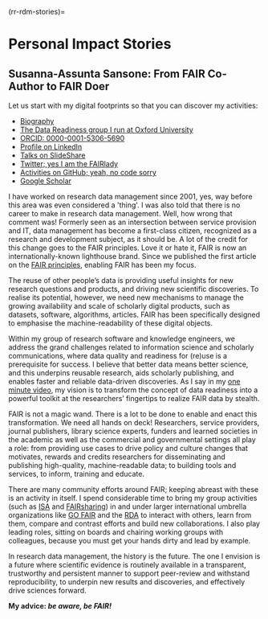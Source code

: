 (rr-rdm-stories)=
# Personal Impact Stories

## Susanna-Assunta Sansone: From FAIR Co-Author to FAIR Doer

Let us start with my digital footprints so that you can discover my activities:

- [Biography](https://www.eng.ox.ac.uk/people/susanna-assunta-sansone)
- [The Data Readiness group I run at Oxford University](https://sansonegroup.eng.ox.ac.uk)
- [ORCID: 0000-0001-5306-5690](https://orcid.org/0000-0001-5306-5690)
- [Profile on LinkedIn](https://uk.linkedin.com/in/sasansone)
- [Talks on SlideShare](https://www.slideshare.net/SusannaSansone)
- [Twitter; yes I am the FAIRlady](https://twitter.com/SusannaASansone)
- [Activities on GitHub; yeah, no code sorry](https://github.com/SusannaSansone)
- [Google Scholar](https://scholar.google.co.uk/citations?user=gfJ8wsIAAAAJ&hl=en)

I have worked on research data management since 2001, yes, way before this area was even considered a 'thing'.
I was also told that there is no career to make in research data management.
Well, how wrong that comment was!
Formerly seen as an intersection between service provision and IT, data management has become a first-class citizen, recognized as a research and development subject, as it should be.
A lot of the credit for this change goes to the FAIR principles.
Love it or hate it, FAIR is now an internationally-known lighthouse brand.
Since we published the first article on the [FAIR principles](https://doi.org/10.1038/sdata.2016.18), enabling FAIR has been my focus.

The reuse of other people’s data is providing useful insights for new research questions and products, and driving new scientific discoveries.
To realise its potential, however, we need new mechanisms to manage the growing availability and scale of scholarly digital products, such as datasets, software, algorithms, articles.
FAIR has been specifically designed to emphasise the machine-readability of these digital objects.

Within my group of research software and knowledge engineers, we address the grand challenges related to information science and scholarly communications, where data quality and readiness for (re)use is a prerequisite for success.
I believe that better data means better science, and this underpins reusable research, aids scholarly publishing, and enables faster and reliable data-driven discoveries.
As I say in my [one minute video](https://youtu.be/3VDw7XIulIk), my vision is to transform the concept of data readiness into a powerful toolkit at the researchers’ fingertips to realize FAIR data by stealth.

FAIR is not a magic wand. 
There is a lot to be done to enable and enact this transformation.
We need all hands on deck!
Researchers, service providers, journal publishers, library science experts, funders and learned societies in the academic as well as the commercial and governmental settings all play a role:
from providing use cases to drive policy and culture changes that motivates, rewards and credits researchers for disseminating and publishing high-quality, machine-readable data; to building tools and services, to inform, training and educate.

There are many community efforts around FAIR; keeping abreast with these is an activity in itself.
I spend considerable time to bring my group activities (such as [ISA](https://isa-tools.org) and [FAIRsharing](https://fairsharing.org)) in and under larger international umbrella organizations like [GO FAIR](https://www.go-fair.org/implementation-networks/overview/fair-strepo) and the [RDA](http://dx.doi.org/10.15497/RDA00030) to interact with others, learn from them, compare and contrast efforts and build new collaborations.
I also play leading roles, sitting on boards and chairing working groups with colleagues, because you must get your hands dirty and lead by example.

In research data management, the history is the future.
The one I envision is a future where scientific evidence is routinely available in a transparent, trustworthy and persistent manner to support peer-review and withstand reproducibility, to underpin new results and discoveries, and effectively drive sciences forward.

**My advice: _be aware, be FAIR!_**
